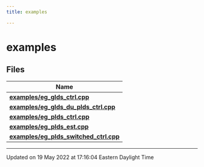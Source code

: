 ```yaml
---
title: examples

---
```


# examples



## Files

| Name           |
| -------------- |
| **[examples/eg_glds_ctrl.cpp](/lds-ctrl-est/docs/api/files/eg__glds__ctrl_8cpp/#file-eg-glds-ctrl.cpp)**  |
| **[examples/eg_glds_du_plds_ctrl.cpp](/lds-ctrl-est/docs/api/files/eg__glds__du__plds__ctrl_8cpp/#file-eg-glds-du-plds-ctrl.cpp)**  |
| **[examples/eg_plds_ctrl.cpp](/lds-ctrl-est/docs/api/files/eg__plds__ctrl_8cpp/#file-eg-plds-ctrl.cpp)**  |
| **[examples/eg_plds_est.cpp](/lds-ctrl-est/docs/api/files/eg__plds__est_8cpp/#file-eg-plds-est.cpp)**  |
| **[examples/eg_plds_switched_ctrl.cpp](/lds-ctrl-est/docs/api/files/eg__plds__switched__ctrl_8cpp/#file-eg-plds-switched-ctrl.cpp)**  |







-------------------------------

Updated on 19 May 2022 at 17:16:04 Eastern Daylight Time

